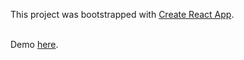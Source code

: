 This project was bootstrapped with [Create React App](https://github.com/facebookincubator/create-react-app).

<br>Demo [here](https://personal-portfolio-matheusmelo.herokuapp.com/).
